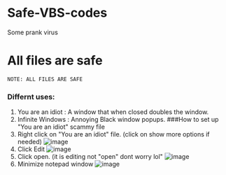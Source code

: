 # Safe-VBS-codes
Some prank virus
# All files are safe
`NOTE: ALL FILES ARE SAFE`
### Differnt uses:
1. You are an idiot : A window that when closed doubles the window.
2. Infinite Windows : Annoying Black window popups.
###How to set up "You are an idiot" scammy file
1. Right click on "You are an idiot" file. (click on show more options if needed)
   ![image](https://github.com/AvionCGI/Safe-VBS-codes/assets/157320811/ae43e5cc-de1c-4c74-b9e3-9cd11b5b2447)
2. Click Edit
   ![image](https://github.com/AvionCGI/Safe-VBS-codes/assets/157320811/63a1898e-8997-46c1-9493-8b428b26bcd5)
3. Click open. (it is editing not "open" dont worry lol"
   ![image](https://github.com/AvionCGI/Safe-VBS-codes/assets/157320811/f7998a20-0fca-40b3-9188-1a8d1272a856)
4. Minimize notepad window
   ![image](https://github.com/AvionCGI/Safe-VBS-codes/assets/157320811/a60d1e01-9ef1-4138-a5a0-c13d37734537)
